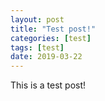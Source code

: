 ```yaml
---
layout: post
title: "Test post!"
categories: [test]
tags: [test]
date: 2019-03-22
---
```


This is a test post!